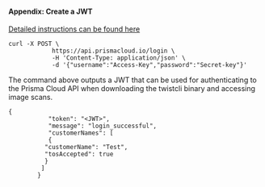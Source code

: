 #### Appendix: Create a JWT
[Detailed instructions can be found here](https://knowledgebase.paloaltonetworks.com/KCSArticleDetail?id=kA14u0000004MQyCAM&lang=en_US%E2%80%A9&refURL=http%3A%2F%2Fknowledgebase.paloaltonetworks.com%2FKCSArticleDetail)
```
curl -X POST \
            https://api.prismacloud.io/login \
            -H 'Content-Type: application/json' \
            -d '{"username":"Access-Key","password":"Secret-key"}'
```
The command above outputs a JWT that can be used for authenticating to the Prisma Cloud API when downloading the twistcli binary and accessing image scans.
```
{
           "token": "<JWT>",
           "message": "login_successful",
           "customerNames": [
           {
          "customerName": "Test",
          "tosAccepted": true
          }
         ]
        }
```
